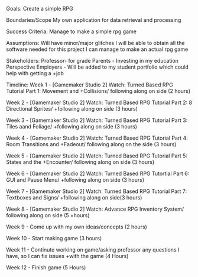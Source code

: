 Goals:
Create a simple RPG

Boundaries/Scope
My own application for data retrieval and processing

Success Criteria:
Manage to make a simple rpg game

Assumptions:
Will have minor/major glitches
I will be able to obtain all the software needed for this project
I can manage to make an actual rpg game

Stakeholders:
Professor- for grade
Parents - Investing in my education
Perspective Employers - Will be added to my student portfolio which could help with getting a +job

Timeline:
Week 1 - [Gamemaker Studio 2]  Watch: Turned Based RPG Tutorial Part 1: Movement and +Collisions/ following along on side (2 hours)

Week 2 - [Gamemaker Studio 2]  Watch: Turned Based RPG Tutorial Part 2: 8 Directional Sprites/ +following along on side (3 hours)  

Week 3 - [Gamemaker Studio 2]  Watch: Turned Based RPG Tutorial Part 3: Tiles aand Foliage/ +following along on side (3 hours)

Week 4 - [Gamemaker Studio 2]  Watch: Turned Based RPG Tutorial Part 4: Room Transitions and +Fadeout/ following along on the side (3 hours)

Week 5 - [Gamemaker Studio 2]  Watch: Turned Based RPG Tutorial Part 5: States and the +Encounter/ following along on side (3 hours)

Week 6 - [Gamemaker Studio 2]  Watch: Turned Based RPG Tutortial Part 6: GUI and Pause Menu/ +following along on side (3 hours)

Week 7 - [Gamemaker Studio 2]  Watch: Turned Based RPG Tutorial Part 7: Textboxes and Signs/ +following along on side(3 hours)

Week 8 - [Gamemaker Studio 2] Watch: Advance RPG Inventory System/ following along on side (5 +hours)

Week 9 - Come up with my own ideas/concepts (2 hours)

Week 10 - Start making game (3 hours)

Week 11 - Continute working on game/asking professor any questions I have, so I can fix issues +with the game (4 Hours)

Week 12 - Finish game (5 Hours)
